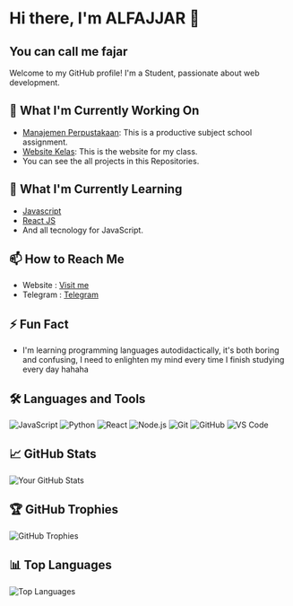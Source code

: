 # Hi there, I'm ALFAJJAR 👋
## You can call me fajar

Welcome to my GitHub profile! I'm a Student, passionate about web development.

## 🔭 What I'm Currently Working On

- [Manajemen Perpustakaan](https://alfajarjaya.github.io/Manajemen-Perpustakaan-2/): This is a productive subject school assignment.
- [Website Kelas](https://tkj2skanesa.vercel.app): This is the website for my class.
- You can see the all projects in this Repositories.

## 🌱 What I'm Currently Learning

- [Javascript](https://www.javascript.com/)
- [React JS](https://reactjs.com)
- And all tecnology for JavaScript.

## 📫 How to Reach Me

- Website : [Visit me](https://alfajjar.vercel.app)
- Telegram : [Telegram](https://t.me/Njir_18)

## ⚡ Fun Fact

- I'm learning programming languages ​​autodidactically, it's both boring and confusing, I need to enlighten my mind every time I finish studying every day hahaha

## 🛠️ Languages and Tools

![JavaScript](https://img.shields.io/badge/-JavaScript-333333?style=flat&logo=javascript)
![Python](https://img.shields.io/badge/-Python-333333?style=flat&logo=python)
![React](https://img.shields.io/badge/-React-333333?style=flat&logo=react)
![Node.js](https://img.shields.io/badge/-Node.js-333333?style=flat&logo=node.js)
![Git](https://img.shields.io/badge/-Git-333333?style=flat&logo=git)
![GitHub](https://img.shields.io/badge/-GitHub-333333?style=flat&logo=github)
![VS Code](https://img.shields.io/badge/-VS%20Code-333333?style=flat&logo=visual-studio-code)

## 📈 GitHub Stats

![Your GitHub Stats](https://github-readme-stats.vercel.app/api?username=alfajarjaya&show_icons=true&hide_border=true&count_private=true&include_all_commits=true&theme=dark)

## 🏆 GitHub Trophies

![GitHub Trophies](https://github-profile-trophy.vercel.app/?username=alfajarjaya&theme=onedark)

## 📊 Top Languages

![Top Languages](https://github-readme-stats.vercel.app/api/top-langs/?username=alfajarjaya&layout=compact&theme=dark)
